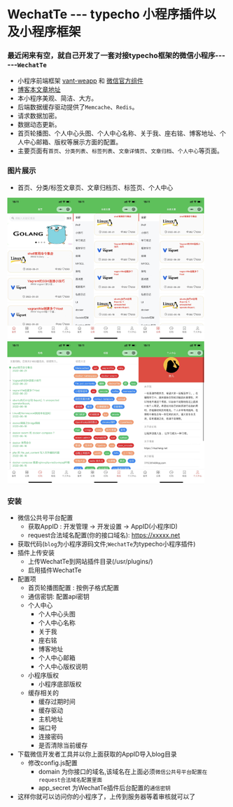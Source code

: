 # WechatTe --- typecho 小程序插件以及小程序框架

### 最近闲来有空，就自己开发了一套对接typecho框架的微信小程序------`WechatTe`
- 小程序前端框架 [vant-weapp](https://vant-contrib.gitee.io/vant-weapp/#/home) 和 [微信官方组件](https://developers.weixin.qq.com/miniprogram/dev/component/)
- [博客本文章地址](https://niuzheng.net/archives/2752/)
- 本小程序美观、简洁、大方。
- 后端数据缓存驱动提供了`Memcache`、`Redis`。
- 请求数据加密。
- 数据动态更新。
- 首页轮播图、个人中心头图、个人中心名称、关于我、座右铭、博客地址、个人中心邮箱、版权等展示方面的配置。
- 主要页面有`首页`、`分类列表`、`标签列表`、`文章详情页`、`文章归档`、`个人中心`等页面。

### 图片展示

- 首页、分类/标签文章页、文章归档页、标签页、个人中心

<img src="./images/index.jpg" width="150px"/><img src="./images/cate.jpg" width="150px"/><img src="./images/cate.jpg" width="150px"/><img src="./images/history.jpg" width="150px"/><img src="./images/tag.jpg" width="150px"/><img src="./images/me.jpg" width="150px"/>

### 安装
- 微信公共号平台配置
  - 获取AppID : 开发管理 -> 开发设置 -> AppID(小程序ID)  
  - request合法域名配置(你的接口域名): https://xxxxx.net  
- 获取代码(`blog`为小程序源码文件;`WechatTe`为typecho小程序插件)
- 插件上传安装
  - 上传WechatTe到网站插件目录(/usr/plugins/)
  - 启用插件WechatTe
- 配置项
  - 首页轮播图配置 : 按例子格式配置
  - 通信密钥: 配置api密钥
  - 个人中心
    - 个人中心头图
    - 个人中心名称
    - 关于我
    - 座右铭
    - 博客地址
    - 个人中心邮箱
    - 个人中心版权说明
  - 小程序版权
    - 小程序底部版权
  - 缓存相关的
    - 缓存过期时间 
    - 缓存驱动
    - 主机地址
    - 端口号
    - 连接密码
    - 是否清除当前缓存
- 下载微信开发者工具并以你上面获取的AppID导入blog目录
  - 修改config.js配置
    - domain 为你接口的域名,该域名在上面必须`微信公共号平台配置在request合法域名配置里面`
    - app_secret 为WechatTe插件后台配置的`通信密钥`
- 这样你就可以访问你的小程序了，上传到服务器等着审核就可以了  



